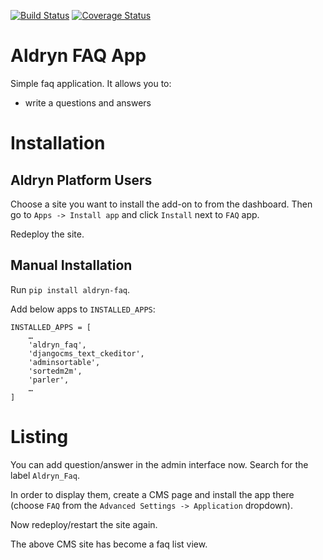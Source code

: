 [![Build Status](https://travis-ci.org/aldryn/aldryn-faq.svg)](https://travis-ci.org/aldryn/aldryn-faq)
[![Coverage Status](https://coveralls.io/repos/aldryn/aldryn-faq/badge.svg)](https://coveralls.io/r/aldryn/aldryn-faq)

Aldryn FAQ App
===============

Simple faq application. It allows you to:

- write a questions and answers


Installation
============

Aldryn Platform Users
---------------------

Choose a site you want to install the add-on to from the dashboard. Then go to ``Apps -> Install app`` and click ``Install`` next to ``FAQ`` app.

Redeploy the site.

Manual Installation
-------------------

Run ``pip install aldryn-faq``.

Add below apps to ``INSTALLED_APPS``:

    INSTALLED_APPS = [
        …
        'aldryn_faq',
        'djangocms_text_ckeditor',
        'adminsortable',
        'sortedm2m',
        'parler',
        …
    ]

Listing
=======

You can add question/answer in the admin interface now. Search for the label ``Aldryn_Faq``.

In order to display them, create a CMS page and install the app there (choose ``FAQ`` from the ``Advanced Settings -> Application`` dropdown).

Now redeploy/restart the site again.

The above CMS site has become a faq list view.

